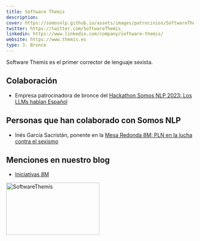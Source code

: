```yaml
---
title: Software Themis
description:
cover: https://somosnlp.github.io/assets/images/patrocinios/SoftwareThemis.png
twitter: https://twitter.com/SoftwareThemis_
linkedin: https://www.linkedin.com/company/software-themis/
website: https://www.themis.es
type: 3. Bronce
---
```


Software Themis es el primer corrector de lenguaje sexista.

## Colaboración

- Empresa patrocinadora de bronce del [Hackathon Somos NLP 2023: Los LLMs hablan Español](/hackathon)

## Personas que han colaborado con Somos NLP

- Inés García Sacristán, ponente en la [Mesa Redonda 8M: PLN en la lucha contra el sexismo](https://www.youtube.com/watch?v=5fOiLWXQ78c&list=PLTA-KAy8nxaCIWrABV_JOJbriszTKIRXC)

## Menciones en nuestro blog

- [Iniciativas 8M](https://somosnlp.org/blog/iniciativas-8m)

<div class="flex justify-center">
    <img alt="SoftwareThemis" width="250" height="140" 
    src="https://somosnlp.github.io/assets/images/patrocinios/SoftwareThemis.png" />
</div>
